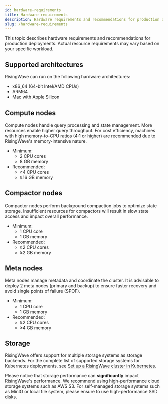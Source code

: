 ```yaml
---
id: hardware-requirements
title: Hardware requirements
description: Hardware requirements and recommendations for production deployments.
slug: /hardware-requirements
---
```

<head>
  <link rel="canonical" href="https://docs.risingwave.com/docs/current/resource-planning/" />
</head>

This topic describes hardware requirements and recommendations for production deployments. Actual resource requirements may vary based on your specific workload.

## Supported architectures

RisingWave can run on the following hardware architectures:

- x86_64 (64-bit Intel/AMD CPUs)
- ARM64
- Mac with Apple Silicon

## Compute nodes

Compute nodes handle query processing and state management. More resources enable higher query throughput. For cost efficiency, machines with high memory-to-CPU ratios (4:1 or higher) are recommended due to RisingWave's memory-intensive nature.

- Minimum:
  - 2 CPU cores
  - 8 GB memory
- Recommended:
  - ≥4 CPU cores
  - ≥16 GB memory

## Compactor nodes

Compactor nodes perform background compaction jobs to optimize state storage. Insufficient resources for compactors will result in slow state access and impact overall performance.

- Minimum:
  - 1 CPU core
  - 1 GB memory
- Recommended:
  - ≥2 CPU cores
  - ≥2 GB memory

## Meta nodes

Meta nodes manage metadata and coordinate the cluster. It is advisable to deploy 2 meta nodes (primary and backup) to ensure faster recovery and avoid single points of failure (SPOF).

- Minimum:
  - 1 CPU core
  - 1 GB memory
- Recommended:
  - ≥2 CPU cores
  - ≥4 GB memory

## Storage

RisingWave offers support for multiple storage systems as storage backends. For the complete list of supported storage systems for Kubernetes deployments, see [Set up a RisingWave cluster in Kubernetes](/deploy/risingwave-kubernetes.md#deploy-a-risingwave-instance).

Please notice that storage performance can **significantly** impact RisingWave's performance. We recommend using high-performance cloud storage systems such as AWS S3. For self-managed storage systems such as MinIO or local file system, please ensure to use high-performance SSD disks.